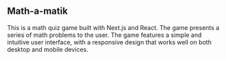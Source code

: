 ## Math-a-matik

This is a math quiz game built with Next.js and React. The game presents a series of math problems to the user.
The game features a simple and intuitive user interface, with a responsive design that works well on both desktop and mobile devices.
